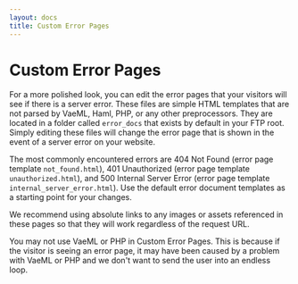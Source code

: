 ```yaml
---
layout: docs
title: Custom Error Pages
---
```


# Custom Error Pages

For a more polished look, you can edit the error pages that your
visitors will see if there is a server error. These files are simple
HTML templates that are not parsed by VaeML, Haml, PHP, or any other
preprocessors. They are located in a folder called `error_docs` that
exists by default in your FTP root. Simply editing these files will
change the error page that is shown in the event of a server error on
your website.

The most commonly encountered errors are 404 Not Found (error page
template `not_found.html`), 401 Unauthorized (error page template
`unauthorized.html`), and 500 Internal Server Error (error page template
`internal_server_error.html`). Use the default error document templates
as a starting point for your changes.

We recommend using absolute links to any images or assets referenced in
these pages so that they will work regardless of the request URL.

You may not use VaeML or PHP in Custom Error Pages. This is because if
the visitor is seeing an error page, it may have been caused by a
problem with VaeML or PHP and we don't want to send the user into an
endless loop.
